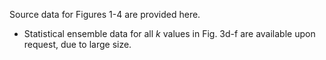 Source data for Figures 1-4 are provided here.

* Statistical ensemble data for all *k* values in Fig. 3d-f are available upon request, due to large size.
